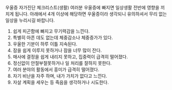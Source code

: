 
우울증 자가진단
체크리스트(생활)
여러분 우울증에 빠지면 일상생활 전반에 영향을 끼치게 됩니다.
아래에서 4개 이상에 해당하면 우울증이라 생각되니
유의하셔서 무리 없는 일상을 누리시길 바랍니다.
1. 쉽게 피곤함에 빠지고 무기력감을 느낀다.
2. 특별히 아픈 데도 없는데 체중감소나 체중증가가 있다.
3. 우울한 기분이 하루 이틀 지속된다.
4. 잠을 쉽게 이루지 못하거나 잠을 너무 많이 잔다.
5. 매사에 결정을 쉽게 내리지 못하고, 집중력이 급격히 떨어졌다.
6. 정신없이 안절부절못하거나 일 처리를 잘하지 못한다.
7. 여러 분야의 활동에서 흥미가 급격히 떨어졌다.
8. 자기 비난을 자주 하며, 내가 가치가 없다고 느낀다.
9. 자살 계획을 세우는 등 죽음을 생각하거나 시도한다.
























